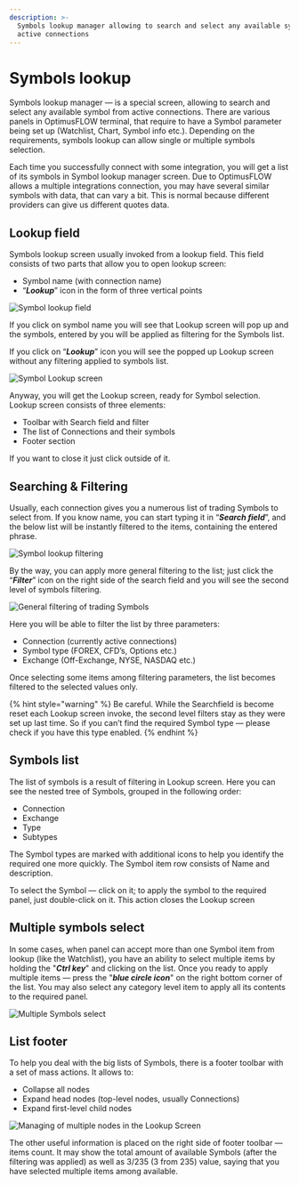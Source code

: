 ```yaml
---
description: >-
  Symbols lookup manager allowing to search and select any available symbol from
  active connections
---
```


# Symbols lookup

Symbols lookup manager — is a special screen, allowing to search and select any available symbol from active connections. There are various panels in OptimusFLOW terminal, that require to have a Symbol parameter being set up \(Watchlist, Chart, Symbol info etc.\). Depending on the requirements, symbols lookup can allow single or multiple symbols selection.

Each time you successfully connect with some integration, you will get a list of its symbols in Symbol lookup manager screen. Due to OptimusFLOW allows a multiple integrations connection, you may have several similar symbols with data, that can vary a bit. This is normal because different providers can give us different quotes data.

## Lookup field

Symbols lookup screen usually invoked from a lookup field. This field consists of two parts that allow you to open lookup screen:

* Symbol name \(with connection name\)
* “_**Lookup**_” icon in the form of three vertical points

![Symbol lookup field](../.gitbook/assets/lookupfield.png)

If you click on symbol name you will see that Lookup screen will pop up and the symbols, entered by you will be applied as filtering for the Symbols list.

If you click on “_**Lookup**_” icon you will see the popped up Lookup screen without any filtering applied to symbols list.

![Symbol Lookup screen](../.gitbook/assets/symbol-lookup-screen.png)

Anyway, you will get the Lookup screen, ready for Symbol selection. Lookup screen consists of three elements:

* Toolbar with Search field and filter
* The list of Connections and their symbols
* Footer section

If you want to close it just click outside of it.

## Searching & Filtering

Usually, each connection gives you a numerous list of trading Symbols to select from. If you know name, you can start typing it in “_**Search field**_”, and the below list will be instantly filtered to the items, containing the entered phrase.

![Symbol lookup filtering](../.gitbook/assets/lookupfiltered.png)

By the way, you can apply more general filtering to the list; just click the “_**Filter**_” icon on the right side of the search field and you will see the second level of symbols filtering.

![General filtering of trading Symbols](../.gitbook/assets/lookupfilter2.png)

Here you will be able to filter the list by three parameters:

* Connection \(currently active connections\)
* Symbol type \(FOREX, CFD’s, Options etc.\)
* Exchange \(Off-Exchange, NYSE, NASDAQ etc.\)

Once selecting some items among filtering parameters, the list becomes filtered to the selected values only.

{% hint style="warning" %}
Be careful. While the Searchfield is become reset each Lookup screen invoke, the second level filters stay as they were set up last time. So if you can’t find the required Symbol type — please check if you have this type enabled.
{% endhint %}

## Symbols list

The list of symbols is a result of filtering in Lookup screen. Here you can see the nested tree of Symbols, grouped in the following order:

* Connection
* Exchange
* Type
* Subtypes

The Symbol types are marked with additional icons to help you identify the required one more quickly. The Symbol item row consists of Name and description.

To select the Symbol — click on it; to apply the symbol to the required panel, just double-click on it. This action closes the Lookup screen

## Multiple symbols select

In some cases, when panel can accept more than one Symbol item from lookup \(like the Watchlist\), you have an ability to select multiple items by holding the "_**Ctrl key**_" and clicking on the list. Once you ready to apply multiple items — press the "_**blue circle icon**_" on the right bottom corner of the list. You may also select any category level item to apply all its contents to the required panel.

![Multiple Symbols select](../.gitbook/assets/lookupmultiple.png)

## List footer

To help you deal with the big lists of Symbols, there is a footer toolbar with a set of mass actions. It allows to:

* Collapse all nodes
* Expand head nodes \(top-level nodes, usually Connections\)
* Expand first-level child nodes

![Managing of multiple nodes in the Lookup Screen](../.gitbook/assets/collapsing.gif)

The other useful information is placed on the right side of footer toolbar — items count. It may show the total amount of available Symbols \(after the filtering was applied\) as well as 3/235 \(3 from 235\) value, saying that you have selected multiple items among available.

